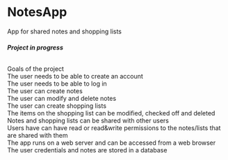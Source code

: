 # NotesApp
App for shared notes and shopping lists

###### **Project in progress**
  
Goals of the project  
The user needs to be able to create an account  
The user needs to be able to log in  
The user can create notes  
The user can modify and delete notes  
The user can create shopping lists  
The items on the shopping list can be modified, checked off and deleted  
Notes and shopping lists can be shared with other users  
Users have can have read or read&write permissions to the notes/lists that are shared with them  
The app runs on a web server and can be accessed from a web browser  
The user credentials and notes are stored in a database  
